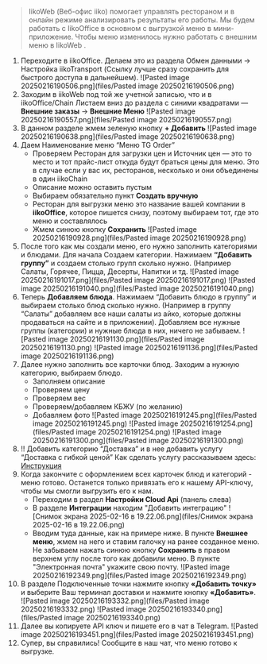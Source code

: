 > IikoWeb (Веб-офис iiko) помогает управлять рестораном и в онлайн режиме анализировать результаты его работы. Мы будем работать с IikoOffice в основном с выгрузкой меню в мини-приложение. Чтобы меню изменилось нужно работать с внешним меню в IikoWeb .

1. Переходите в iikoOffice. Делаем это из раздела Обмен данными → Настройка iikoTransport (Ссылку лучше сразу сохранить для быстрого доступа в дальнейшем).
![Pasted image 20250216190506.png](files/Pasted image 20250216190506.png)
2. Заходим в iikoWeb под той же учетной записью, что и в iikoOffice/Chain Листаем вниз до раздела с синими квадратами — **Внешние заказы** → **Внешние Меню**
![Pasted image 20250216190557.png](files/Pasted image 20250216190557.png)
3. В данном разделе жмем зеленую кнопку **+ Добавить**
![Pasted image 20250216190638.png](files/Pasted image 20250216190638.png)
4. Даем Наименование меню “Меню TG Order” 
	- Проверяем Ресторан для загрузки цен и Источник цен — это то место и тот прайс-лист откуда будут браться цены для меню. Это в случае если у вас их, ресторанов, несколько и они объединены в один iikoChain 
	- Описание можно оставить пустым 
	- Выбираем обязательно пункт **Создать вручную** 
	- Ресторан для выгрузки меню это название вашей компании в **iikoOffice**, которое пишется снизу, поэтому выбираем тот, где это меню и составлялось 
	- Жмем синюю кнопку **Сохранить**
![Pasted image 20250216190928.png](files/Pasted image 20250216190928.png)
  5. После того как мы создали меню, его нужно заполнить категориями и блюдами. Для начала Создаем категории. Нажимаем **“Добавить группу”** и создаем столько групп сколько нужно. (Например Салаты, Горячее, Пицца, Десерты, Напитки и тд.
![Pasted image 20250216191017.png](files/Pasted image 20250216191017.png)
![Pasted image 20250216191040.png](files/Pasted image 20250216191040.png)
6. Теперь **Добавляем блюда**. Нажимаем “Добавить блюдо в группу” и выбираем столько блюд сколько нужно. (Например в группу “Салаты” добавляем все наши салаты из айко, которые должны продаваться на сайте и в приложении). Добавляем все нужные группы (категории) и нужные блюда в них, ничего не забываем.
![Pasted image 20250216191130.png](files/Pasted image 20250216191130.png)
![Pasted image 20250216191136.png](files/Pasted image 20250216191136.png)
7. Далее нужно заполнить все карточки блюд. Заходим а нужную категорию, выбираем блюдо. 
	- Заполняем описание
	- Проверяем цену 
	- Проверяем вес 
	- Проверяем/добавляем КБЖУ (по желанию) 
	- Добавляем фото
![Pasted image 20250216191245.png](files/Pasted image 20250216191245.png)
![Pasted image 20250216191254.png](files/Pasted image 20250216191254.png)
![Pasted image 20250216191300.png](files/Pasted image 20250216191300.png)
8. !! Добавить категорию “Доставка” и в нее добавить услугу “Доставка с гибкой ценой” Как сделать услугу рассказываем здесь: [Инструкция](./Добавление_доставки_iiko)
9. Когда закончите с оформлением всех карточек блюд и категорий - меню готово. Останется только привязать его к нашему API-ключу, чтобы мы смогли выгрузить его к нам. 
	- Переходим в раздел **Настройки Cloud Api** (панель слева) 
	- В разделе **Интеграции** находим "Добавить интеграцию"
![Снимок экрана 2025-02-16 в 19.22.06.png](files/Снимок экрана 2025-02-16 в 19.22.06.png)
	- Вводим туда данные, как на примере ниже. В пункте **Внешнее меню**, жмем на него и ставим галочку на ранее созданное меню. Не забываем нажать синюю кнопку **Сохранить** в правом верхнем углу после того как добавили меню. В пункте "Электронная почта" укажите свою почту.
![Pasted image 20250216192349.png](files/Pasted image 20250216192349.png)
10. В разделе Подключенные точки нажмите кнопку **«Добавить точку»** и выберите Ваш терминал доставки и нажмите кнопку **«Добавить»**. 
![Pasted image 20250216193332.png](files/Pasted image 20250216193332.png)
![Pasted image 20250216193340.png](files/Pasted image 20250216193340.png)
11. Далее вы копируете API ключ и пишете его в чат в Telegram.
![Pasted image 20250216193451.png](files/Pasted image 20250216193451.png)
12. Супер, вы справились! Сообщите в наш чат, что меню готово к выгрузке.
